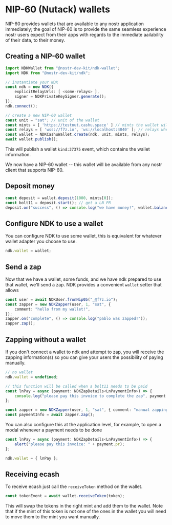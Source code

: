 # NIP-60 (Nutack) wallets

NIP-60 provides wallets that are available to any nostr application immediately; the goal of NIP-60 is to provide the same
seamless experience nostr users expect from their apps with regards to the immediate aailability of their data, to their money.

## Creating a NIP-60 wallet

```ts
import NDKWallet from "@nostr-dev-kit/ndk-wallet";
import NDK from "@nostr-dev-kit/ndk";

// instantiate your NDK
const ndk = new NDK({
    explicitRelayUrls: [ <some-relays> ],
    signer = NDKPrivateKeySigner.generate();
});
ndk.connect();

// create a new NIP-60 wallet
const unit = "sat"; // unit of the wallet
const mints = [ 'https://testnut.cashu.space' ] // mints the wallet will use
const relays = [ 'wss://f7z.io', 'ws://localhost:4040' ]; // relays where proofs will be stored
const wallet = NDKCashuWallet.create(ndk, unit, mints, relays);
await wallet.publish();
```

This will publish a wallet `kind:37375` event, which contains the wallet information.

We now have a NIP-60 wallet -- this wallet will be available from any nostr client that supports NIP-60.

## Deposit money

```ts
const deposit = wallet.deposit(1000, mints[0]);
const bolt11 = deposit.start(); // get a LN PR
deposit.on("success", () => console.log("we have money!", wallet.balance()));
```

## Configure NDK to use a wallet

You can configure NDK to use some wallet, this is equivalent for whatever wallet adapter you choose to use.

```ts
ndk.wallet = wallet;
```

## Send a zap

Now that we have a wallet, some funds, and we have ndk prepared to use that wallet, we'll send a zap. NDK provides a convenient `wallet` setter that allows

```ts
const user = await NDKUser.fronNip05("_@f7z.io");
const zapper = new NDKZapper(user, 1, "sat", {
    comment: "hello from my wallet!",
});
zapper.on("complete", () => console.log("pablo was zapped!"));
zapper.zap();
```

## Zapping without a wallet

If you don't connect a wallet to ndk and attempt to zap, you will receive the zapping information(s) so you can give your users the possibility of paying manually.

```ts
// no wallet
ndk.wallet = undefined;

// this function will be called when a bolt11 needs to be paid
const lnPay = async (payment: NDKZapDetails<LnPaymentInfo>) => {
    console.log("please pay this invoice to complete the zap", payment.pr);
};

const zapper = new NDKZapper(user, 1, "sat", { comment: "manual zapping", lnPay });
const paymentInfo = await zapper.zap();
```

You can also configure this at the application level, for example, to open a modal whenever a payment needs to be done

```ts
const lnPay = async (payment: NDKZapDetails<LnPaymentInfo>) => {
    alert("please pay this invoice: " + payment.pr);
};

ndk.wallet = { lnPay };
```

## Receiving ecash

To receive ecash just call the `receiveToken` method on the wallet.

```ts
const tokenEvent = await wallet.receiveToken(token);
```

This will swap the tokens in the right mint and add them to the wallet. Note that if the mint of this token is not one of the ones in the wallet you will need to move them to the mint you want manually.
